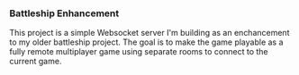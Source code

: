 ### Battleship Enhancement

This project is a simple Websocket server I'm building as an enchancement to my older battleship project. The goal is to make the game playable as a fully remote multiplayer game using separate rooms to connect to the current game.
